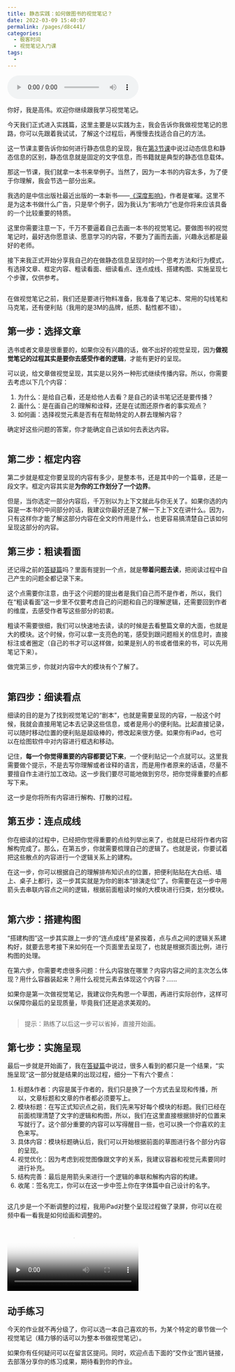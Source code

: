 ```yaml
---
title: 静态实践：如何做图书的视觉笔记？
date: 2022-03-09 15:40:07
permalink: /pages/d8c441/
categories:
  - 极客时间
  - 视觉笔记入门课
tags:
  - 
---
```

<audio title="12.静态实践：如何做图书的视觉笔记？" src="https://static001.geekbang.org/resource/audio/a8/3c/a8a60f58c9f3882f913b0eb03fcbf73c.mp3" controls="controls"></audio> 
<p>你好，我是高伟。欢迎你继续跟我学习视觉笔记。</p><p>今天我们正式进入实践篇，这里主要是以实践为主，我会告诉你我做视觉笔记的思路，你可以先跟着我试试，了解这个过程后，再慢慢去找适合自己的方法。</p><p>这一节课主要告诉你如何进行静态信息的呈现，我在<a href="https://time.geekbang.org/column/article/228490?utm_source=web&amp;utm_medium=geektime&amp;utm_campaign=306-presell&amp;utm_content=pc0420&amp;utm_term=pc_interstitial_249">第3节课</a>中说过动态信息和静态信息的区别，静态信息就是固定的文字信息，而书籍就是典型的静态信息载体。</p><p>那这一节课，我们就拿一本书来举例子。当然了，因为一本书的内容太多，为了便于你理解，我会节选一部分出来。</p><p>我选的是中信出版社最近出版的一本新书——<a href="https://book.douban.com/subject/35003046/">《深度影响》</a>，作者是崔璀。这里不是为这本书做什么广告，只是举个例子，因为我认为“影响力”也是你将来应该具备的一个比较重要的特质。</p><p>这里你需要注意一下，千万不要逼着自己去画一本书的视觉笔记。要做图书的视觉笔记时，最好选你愿意读、愿意学习的内容，不要为了画而去画，兴趣永远都是最好的老师。</p><p>接下来我正式开始分享我自己的在做静态信息呈现时的一个思考方法和行为模式，有选择文章、框定内容、粗读看面、细读看点、连点成线、搭建构图、实施呈现七个步骤，仅供参考。</p><p><img src="https://static001.geekbang.org/resource/image/ad/43/adf9b79ebe27bb53c41f0d0751101743.jpg" alt=""></p><p>在做视觉笔记之前，我们还是要进行物料准备，我准备了笔记本、常用的勾线笔和马克笔，还有便利贴（我用的是3M的品牌，纸质、黏性都不错）。</p><!-- [[[read_end]]] --><h2>第一步：选择文章</h2><p>选书或者文章是很重要的，如果你没有兴趣的话，做不出好的视觉呈现，因为<strong>做视觉笔记的过程其实是要你去感受作者的逻辑</strong>，才能有更好的呈现。</p><p>可以说，给文章做视觉呈现，其实是以另外一种形式继续传播内容。所以，你需要去考虑以下几个内容：</p><ol>
<li>为什么：是给自己看，还是给他人去看？是自己的读书笔记还是要传播？</li>
<li>画什么：是在画自己的理解和诠释，还是在试图还原作者的事实观点？</li>
<li>如何画：选择视觉元素是否有在帮助特定的人群去理解内容？</li>
</ol><p>确定好这些问题的答案，你才能确定自己该如何去表达内容。</p><p><img src="https://static001.geekbang.org/resource/image/31/d7/31d11762bf8889b35b960bd74ab45bd7.jpg" alt=""></p><h2>第二步：框定内容</h2><p>第二步就是框定你要呈现的内容有多少，是整本书，还是其中的一个篇章，还是一段文字。框定内容其实是<strong>为你的工作划分了一个边界</strong>。</p><p>但是，当你选定一部分内容后，千万别以为上下文就此与你无关了。如果你选的内容是一本书的中间部分的话，我建议你最好还是了解一下上下文在讲什么。因为，只有这样你才能了解这部分内容在全文的作用是什么，也更容易搞清楚自己该如何呈现这部分的内容。</p><h2>第三步：粗读看面</h2><p>还记得之前的<a href="https://time.geekbang.org/column/article/230208?utm_source=web&amp;utm_medium=geektime&amp;utm_campaign=306-presell&amp;utm_content=pc0420&amp;utm_term=pc_interstitial_249">答疑篇</a>吗？里面有提到一个点，就是<strong>带着问题去读</strong>，把阅读过程中自己产生的问题全都记录下来。</p><p>这个点需要你注意，由于这个问题的提出者是我们自己而不是作者，所以，我们在“粗读看面”这一步里不仅要考虑自己的问题和自己的理解逻辑，还需要回到作者的维度，去感受作者写这些部分的初衷。</p><p>粗读不需要很细，我们可以快速地去读，读的时候是去看整篇文章的大面，也就是大的模块。这个时候，你可以拿一支亮色的笔，感受到跟问题相关的信息时，直接标注或者圈定（自己的书才可以这样做，如果是别人的书或者借来的书，可以先用笔记下来）。</p><p>做完第三步，你就对内容中大的模块有个了解了。</p><p><img src="https://static001.geekbang.org/resource/image/33/6f/33805fea51796b34d32e1ef2e62cda6f.jpg" alt=""></p><h2>第四步：细读看点</h2><p>细读的目的是为了找到视觉笔记的“剧本”，也就是需要呈现的内容，一般这个时候，我就会直接用笔记本去记录这些信息，或者是用小的便利贴。比起直接记录，可以随时移动位置的便利贴是超级棒的，修改起来很方便。如果你有iPad，也可以在绘图软件中对内容进行框选和移动。</p><p>记住，<strong>每一个你觉得重要的内容都要记下来</strong>，一个便利贴记一个点就可以。这里我需要做个提示，不是去写你理解或者诠释的语言，而是用作者原来的话语，尽量不要擅自作主进行加工改动。这一步我们要尽可能地做到穷尽，把你觉得重要的点都写下来。</p><p>这一步是你将所有内容进行解构、打散的过程。</p><h2>第五步：连点成线</h2><p>你在细读的过程中，已经把你觉得重要的点给列举出来了，也就是已经将作者内容解构完成了。那么，在第五步，你就需要梳理自己的逻辑了。也就是说，你要试着把这些散点的内容进行一个逻辑关系上的建构。</p><p>在这一步，你可以根据自己的理解排布知识点的位置，把便利贴贴在大白纸、墙上、桌子上都行，这一步其实就是为你的剧本“排演走位”了。你需要在这一步中用箭头去串联内容点之间的逻辑，根据前面粗读时候的大模块进行归类，划分模块。</p><p><img src="https://static001.geekbang.org/resource/image/b4/1e/b4d549b8a8694d1cc0dd6dc4d807441e.jpg" alt=""></p><h2>第六步：搭建构图</h2><p>“搭建构图”这一步其实跟上一步的“连点成线”是紧挨着，点与点之间的逻辑关系建构好，就要去思考接下来如何在一个页面里去呈现了，也就是根据页面比例，进行构图的处理。</p><p>在第六步，你需要考虑很多问题：什么内容放在哪里？内容内容之间的主次怎么体现？用什么容器装起来？用什么视觉元素去体现这个内容？……</p><p>如果你是第一次做视觉笔记，我建议你先构思一个草图，再进行实际创作，这样可以保障你最后的呈现质量，毕竟我们还是追求美观的。</p><p><img src="https://static001.geekbang.org/resource/image/56/da/56388e1dfa0cfd873aee1b0d54c08dda.jpg" alt=""></p><blockquote>
<p>提示：熟练了以后这一步可以省掉，直接开始画。</p>
</blockquote><h2>第七步：实施呈现</h2><p>最后一步就是开始画了，我在<a href="https://time.geekbang.org/column/article/230208?utm_source=web&amp;utm_medium=geektime&amp;utm_campaign=306-presell&amp;utm_content=pc0420&amp;utm_term=pc_interstitial_249">答疑篇</a>中说过，很多人看到的都只是一个结果，“实施呈现”这一部分就是结果的出现过程，细分一下有六个要点：</p><ol>
<li>标题&amp;作者：内容是属于作者的，我们只是换了一个方式去呈现和传播，所以，文章标题和文章的作者都必须要写上。</li>
<li>模块标题：在写正式知识点之前，我们先来写好每个模块的标题。我们已经在前面梳理清楚了文字的逻辑和构图，所以，我们在这里直接根据排好的位置来写就行了。这个部分重要的内容可以写得醒目一些，也可以换一个你喜欢的主色来写。</li>
<li>具体内容：模块标题确认后，我们可以开始根据前面的草图进行各个部分内容的呈现。</li>
<li>视觉优化：因为考虑到视觉图像跟文字的关系，我建议容器和视觉元素要同时进行补充。</li>
<li>结构完善：最后是用箭头来进行一个逻辑的串联和解构内容的构建。</li>
<li>收尾：签名完工，你可以在这一步中签上你在字体篇中自己设计的名字。</li>
</ol><p><img src="https://static001.geekbang.org/resource/image/72/6c/72c008ac7890853acb935c1da855f26c.jpg" alt=""></p><p>这几步是一个不断调整的过程，我用iPad对整个呈现过程做了录屏，你可以在视频中看一看我是如何绘画和调整的。</p><p><video poster="https://media001.geekbang.org/2ed933374c56478db0b3e6d933be4a9c/snapshots/3706adab0a4842fd935912c59c554748-00005.jpg" preload="none" controls=""><source src="https://media001.geekbang.org/customerTrans/7e27d07d27d407ebcc195a0e78395f55/7cd1c84-172228c6ac3-0000-0000-01d-dbacd.mp4" type="video/mp4"><source src="https://media001.geekbang.org/2ed933374c56478db0b3e6d933be4a9c/947eb5ec0ec441f898f67137143db8ae-af314eaf7a1dac581d4d144d9520715c-sd.m3u8" type="application/x-mpegURL"></video></p><h2>动手练习</h2><p>今天的作业就不再分级了，你可以选一本自己喜欢的书，为某个特定的章节做一个视觉笔记（精力够的话可以为整本书做视觉笔记）。</p><p>如果你有任何疑问可以在留言区提问。同时，欢迎点击下面的“交作业”图片链接，去部落分享你的练习成果，期待看到你的作业。</p>